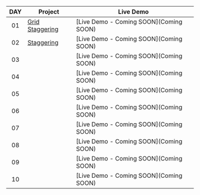 |  DAY  | Project | Live Demo |
| :-: | --------------------------------------------------------------------------------------------------------------------------- | --------------------------------------------------------------------------------- |
| 01  | [Grid Staggering](https://github.com/JMBoulos12/animejs/tree/main/grid-staggering) | [Live Demo - Coming SOON](Coming SOON) |
| 02  | [Staggering](https://github.com/JMBoulos12/animejs/tree/main/staggering) | [Live Demo - Coming SOON](Coming SOON) |
| 03  | []() | [Live Demo - Coming SOON](Coming SOON) |
| 04  | []() | [Live Demo - Coming SOON](Coming SOON) |
| 05  | []() | [Live Demo - Coming SOON](Coming SOON) |
| 06  | []() | [Live Demo - Coming SOON](Coming SOON) |
| 07  | []() | [Live Demo - Coming SOON](Coming SOON) |
| 08  | []() | [Live Demo - Coming SOON](Coming SOON) |
| 09  | []() | [Live Demo - Coming SOON](Coming SOON) |
| 10  | []() | [Live Demo - Coming SOON](Coming SOON) |
